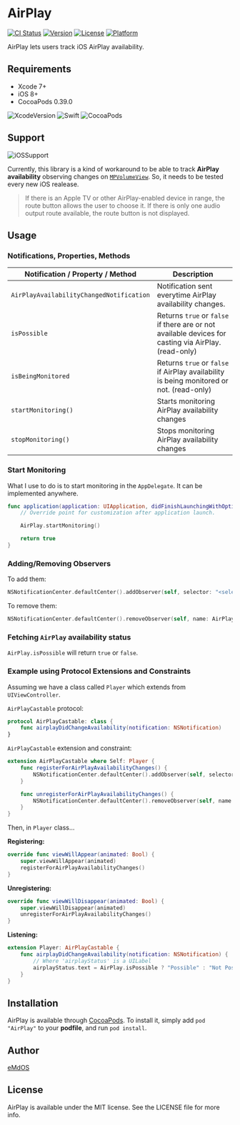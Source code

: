 # AirPlay

[![CI Status](http://img.shields.io/travis/eMdOS/AirPlay.svg?style=flat)](https://travis-ci.org/eMdOS/AirPlay)
[![Version](https://img.shields.io/cocoapods/v/AirPlay.svg?style=flat)](http://cocoapods.org/pods/AirPlay)
[![License](https://img.shields.io/cocoapods/l/AirPlay.svg?style=flat)](http://cocoapods.org/pods/AirPlay)
[![Platform](https://img.shields.io/cocoapods/p/AirPlay.svg?style=flat)](http://cocoapods.org/pods/AirPlay)

AirPlay lets users track iOS AirPlay availability.

## Requirements

+ Xcode 7+
+ iOS 8+
+ CocoaPods 0.39.0

![XcodeVersion](https://img.shields.io/badge/Xcode-v7.2-0b8bf7.svg)
![Swift](https://img.shields.io/badge/Swift-2.1-fd9e39.svg)
![CocoaPods](https://img.shields.io/badge/CocoaPods-0.39.0-e74c3c.svg)

## Support

![iOSSupport](https://img.shields.io/badge/iOS-8.0+-8e8e93.svg)

Currently, this library is a kind of workaround to be able to track **AirPlay availability** observing changes on [`MPVolumeView`](https://developer.apple.com/library/ios/documentation/MediaPlayer/Reference/MPVolumeView_Class/). So, it needs to be tested every new iOS realease.

> If there is an Apple TV or other AirPlay-enabled device in range, the route button allows the user to choose it. If there is only one audio output route available, the route button is not displayed.

## Usage

### Notifications, Properties, Methods

Notification / Property / Method | Description |
--- | --- |
`AirPlayAvailabilityChangedNotification` | Notification sent everytime AirPlay availability changes. |
`isPossible` | Returns `true` or `false` if there are or not available devices for casting via AirPlay. (read-only) |
`isBeingMonitored` | Returns `true` or `false` if AirPlay availability is being monitored or not. (read-only) |
`startMonitoring()` | Starts monitoring AirPlay availability changes |
`stopMonitoring()` | Stops monitoring AirPlay availability changes |


### Start Monitoring

What I use to do is to start monitoring in the `AppDelegate`. It can be implemented anywhere.

```swift
func application(application: UIApplication, didFinishLaunchingWithOptions launchOptions: [NSObject: AnyObject]?) -> Bool {
    // Override point for customization after application launch.

    AirPlay.startMonitoring()

    return true
}
```

### Adding/Removing Observers

To add them:

```swift
NSNotificationCenter.defaultCenter().addObserver(self, selector: "<selector>", name: AirPlayAvailabilityChangedNotification, object: nil)
```

To remove them:

```swift
NSNotificationCenter.defaultCenter().removeObserver(self, name: AirPlayAvailabilityChangedNotification, object: nil)
```

### Fetching `AirPlay` availability status

`AirPlay.isPossible` will return `true` or `false`.

### Example using Protocol Extensions and Constraints

Assuming we have a class called `Player` which extends from `UIViewController`.

`AirPlayCastable` protocol:

```swift
protocol AirPlayCastable: class {
    func airplayDidChangeAvailability(notification: NSNotification)
}
```

`AirPlayCastable` extension and constraint:

```swift
extension AirPlayCastable where Self: Player {
    func registerForAirPlayAvailabilityChanges() {
        NSNotificationCenter.defaultCenter().addObserver(self, selector: "airplayDidChangeAvailability:", name: AirPlayAvailabilityChangedNotification, object: nil)
    }

    func unregisterForAirPlayAvailabilityChanges() {
        NSNotificationCenter.defaultCenter().removeObserver(self, name: AirPlayAvailabilityChangedNotification, object: nil)
    }
}
```

Then, in `Player` class...

**Registering:**

```swift
override func viewWillAppear(animated: Bool) {
    super.viewWillAppear(animated)
    registerForAirPlayAvailabilityChanges()
}
```

**Unregistering:**

```swift
override func viewWillDisappear(animated: Bool) {
    super.viewWillDisappear(animated)
    unregisterForAirPlayAvailabilityChanges()
}
```

**Listening:**

```swift
extension Player: AirPlayCastable {
    func airplayDidChangeAvailability(notification: NSNotification) {
        // Where 'airplayStatus' is a UILabel
        airplayStatus.text = AirPlay.isPossible ? "Possible" : "Not Possible"
    }
}
```

## Installation

AirPlay is available through [CocoaPods](http://cocoapods.org). To install it, simply add `pod "AirPlay"` to your **podfile**, and run `pod install`.

## Author

[eMdOS](https://twitter.com/_eMdOS_)

## License

AirPlay is available under the MIT license. See the LICENSE file for more info.

